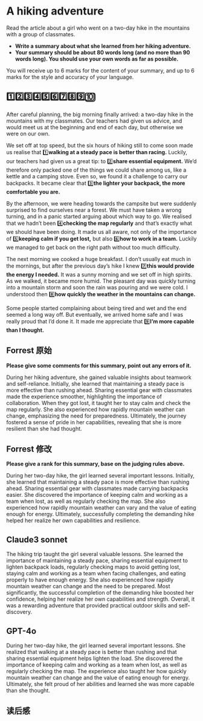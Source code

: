 # A hiking adventure
Read the article about a girl who went on a two-day hike in the mountains with a group of classmates.
- **Write a summary about what she learned from her hiking adventure.**
- **Your summary should be about 80 words long (and no more than 90 words long). You should use your own words as far as possible.**

You will receive up to 6 marks for the content of your summary, and up to 6 marks for the style and accuracy of your language.

## 1️⃣2️⃣3️⃣4️⃣5️⃣6️⃣7️⃣8️⃣9️⃣🔟
After careful planning, the big morning finally arrived: a two-day hike in the mountains with my classmates. Our teachers had given us advice, and would meet us at the beginning and end of each day, but otherwise we were on our own.

We set off at top speed, but the six hours of hiking still to come soon made us realise that 1️⃣**walking at a steady pace is better than racing.** Luckily, our teachers had given us a great tip: to 2️⃣**share essential equipment.** We’d therefore only packed one of the things we could share among us, like a kettle and a camping stove. Even so, we found it a challenge to carry our backpacks. It became clear that 3️⃣**the lighter your backpack, the more comfortable you are.**

By the afternoon, we were heading towards the campsite but were suddenly surprised to find ourselves near a forest. We must have taken a wrong turning, and in a panic started arguing about which way to go. We realised that we hadn’t been 4️⃣**checking the map regularly** and that’s exactly what we should have been doing. It made us all aware, not only of the importance of 5️⃣**keeping calm if you get lost,** but also 6️⃣**how to work in a team.** Luckily we managed to get back on the right path without too much difficulty.

The next morning we cooked a huge breakfast. I don’t usually eat much in the mornings, but after the previous day’s hike I knew 7️⃣**this would provide the energy I needed.** It was a sunny morning and we set off in high spirits. As we walked, it became more humid. The pleasant day was quickly turning into a mountain storm and soon the rain was pouring and we were cold. I understood then 8️⃣**how quickly the weather in the mountains can change.**

Some people started complaining about being tired and wet and the end seemed a long way off. But eventually, we arrived home safe and I was really proud that I’d done it. It made me appreciate that 9️⃣**I’m more capable than I thought.**

## Forrest 原始 
**Please give some comments for this summary, point out any errors of it.**

During her hiking adventure, she gained valuable insights about teamwork and self-reliance. Initially, she learned that maintaining a steady pace is more effective than rushing ahead. Sharing essential gear with classmates made the experience smoother, highlighting the importance of collaboration. When they got lost, it taught her to stay calm and check the map regularly. She also experienced how rapidly mountain weather can change, emphasizing the need for preparedness. Ultimately, the journey fostered a sense of pride in her capabilities, revealing that she is more resilient than she had thought.

## Forrest 修改 
**Please give a rank for this summary, base on the judging rules above.**

During her two-day hike, the girl learned several important lessons. Initially, she learned that maintaining a steady pace is more effective than rushing ahead. Sharing essential gear with classmates made carrying backpacks easier. She discovered the importance of keeping calm and working as a team when lost, as well as regularly checking the map. She also experienced how rapidly mountain weather can vary and the value of eating enough for energy. Ultimately, successfully completing the demanding hike helped her realize her own capabilities and resilience.

## Claude3 sonnet﻿
The hiking trip taught the girl several valuable lessons. She learned the importance of maintaining a steady pace, sharing essential equipment to lighten backpack loads, regularly checking maps to avoid getting lost, staying calm and working as a team when facing challenges, and eating properly to have enough energy. She also experienced how rapidly mountain weather can change and the need to be prepared. Most significantly, the successful completion of the demanding hike boosted her confidence, helping her realize her own capabilities and strength. Overall, it was a rewarding adventure that provided practical outdoor skills and self-discovery.

## GPT-4o
During her two-day hike, the girl learned several important lessons. She realized that walking at a steady pace is better than rushing and that sharing essential equipment helps lighten the load. She discovered the importance of keeping calm and working as a team when lost, as well as regularly checking the map. The experience also taught her how quickly mountain weather can change and the value of eating enough for energy. Ultimately, she felt proud of her abilities and learned she was more capable than she thought.

## 读后感

